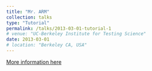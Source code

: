 ```yaml
---
title: "Mr. ARM"
collection: talks
type: "Tutorial"
permalink: /talks/2013-03-01-tutorial-1
# venue: "UC-Berkeley Institute for Testing Science"
date: 2013-03-01
# location: "Berkeley CA, USA"
---
```


[More information here](http://exampleurl.com)

<!-- This is a description of your tutorial, note the different field in type. This is a markdown files that can be all markdown-ified like any other post. Yay markdown! -->
